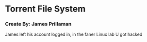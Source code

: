 # Torrent File System
### Create By: James Prillaman
James left his account logged in, in the faner Linux lab
U got hacked
